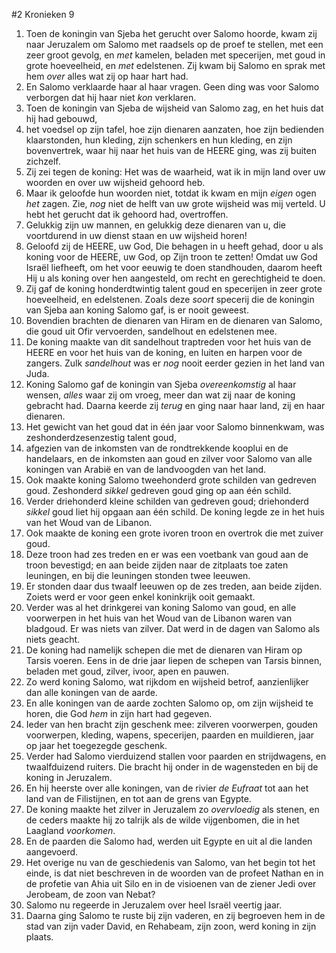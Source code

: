 #2 Kronieken 9
1. Toen de koningin van Sjeba het gerucht over Salomo hoorde, kwam zij naar Jeruzalem om Salomo met raadsels op de proef te stellen, met een zeer groot gevolg, en *met* kamelen, beladen met specerijen, met goud in grote hoeveelheid, en *met* edelstenen. Zij kwam bij Salomo en sprak met hem *over* alles wat zij op haar hart had.
2. En Salomo verklaarde haar al haar vragen. Geen ding was voor Salomo verborgen dat hij haar niet *kon* verklaren.
3. Toen de koningin van Sjeba de wijsheid van Salomo zag, en het huis dat hij had gebouwd,
4. het voedsel op zijn tafel, hoe zijn dienaren aanzaten, hoe zijn bedienden klaarstonden, hun kleding, zijn schenkers en hun kleding, en zijn bovenvertrek, waar hij naar het huis van de HEERE ging, was zij buiten zichzelf.
5. Zij zei tegen de koning: Het was de waarheid, wat ik in mijn land over uw woorden en over uw wijsheid gehoord heb.
6. Maar ik geloofde hun woorden niet, totdat ik kwam en mijn *eigen* ogen *het* zagen. Zie, *nog* niet de helft van uw grote wijsheid was mij verteld. U hebt het gerucht dat ik gehoord had, overtroffen.
7. Gelukkig zijn uw mannen, en gelukkig deze dienaren van u, die voortdurend in uw dienst staan en uw wijsheid horen!
8. Geloofd zij de HEERE, uw God, Die behagen in u heeft gehad, door u als koning voor de HEERE, uw God, op Zijn troon te zetten! Omdat uw God Israël liefheeft, om het voor eeuwig te doen standhouden, daarom heeft Hij u als koning over hen aangesteld, om recht en gerechtigheid te doen.
9. Zij gaf de koning honderdtwintig talent goud en specerijen in zeer grote hoeveelheid, en edelstenen. Zoals deze *soort* specerij die de koningin van Sjeba aan koning Salomo gaf, is er nooit geweest.
10. Bovendien brachten de dienaren van Hiram en de dienaren van Salomo, die goud uit Ofir vervoerden, sandelhout en edelstenen mee.
11. De koning maakte van dit sandelhout traptreden voor het huis van de HEERE en voor het huis van de koning, en luiten en harpen voor de zangers. Zulk *sandelhout* was er *nog* nooit eerder gezien in het land van Juda.
12. Koning Salomo gaf de koningin van Sjeba *overeenkomstig* al haar wensen, *alles* waar zij om vroeg, meer dan wat zij naar de koning gebracht had. Daarna keerde zij *terug* en ging naar haar land, zij en haar dienaren.
13. Het gewicht van het goud dat in één jaar voor Salomo binnenkwam, was zeshonderdzesenzestig talent goud,
14. afgezien van de inkomsten van de rondtrekkende kooplui en de handelaars, en de inkomsten aan goud en zilver voor Salomo van alle koningen van Arabië en van de landvoogden van het land.
15. Ook maakte koning Salomo tweehonderd grote schilden van gedreven goud. Zeshonderd *sikkel* gedreven goud ging op aan één schild.
16. Verder driehonderd kleine schilden van gedreven goud; driehonderd *sikkel* goud liet hij opgaan aan één schild. De koning legde ze in het huis van het Woud van de Libanon.
17. Ook maakte de koning een grote ivoren troon en overtrok die met zuiver goud.
18. Deze troon had zes treden en er was een voetbank van goud aan de troon bevestigd; en aan beide zijden naar de zitplaats toe zaten leuningen, en bij die leuningen stonden twee leeuwen.
19. Er stonden daar dus twaalf leeuwen op de zes treden, aan beide zijden. Zoiets werd er voor geen enkel koninkrijk ooit gemaakt.
20. Verder was al het drinkgerei van koning Salomo van goud, en alle voorwerpen in het huis van het Woud van de Libanon waren van bladgoud. Er was niets van zilver. Dat werd in de dagen van Salomo als niets geacht.
21. De koning had namelijk schepen die met de dienaren van Hiram op Tarsis voeren. Eens in de drie jaar liepen de schepen van Tarsis binnen, beladen met goud, zilver, ivoor, apen en pauwen.
22. Zo werd koning Salomo, wat rijkdom en wijsheid betrof, aanzienlijker dan alle koningen van de aarde.
23. En alle koningen van de aarde zochten Salomo op, om zijn wijsheid te horen, die God *hem* in zijn hart had gegeven.
24. Ieder van hen bracht zijn geschenk mee: zilveren voorwerpen, gouden voorwerpen, kleding, wapens, specerijen, paarden en muildieren, jaar op jaar het toegezegde geschenk.
25. Verder had Salomo vierduizend stallen voor paarden en strijdwagens, en twaalfduizend ruiters. Die bracht hij onder in de wagensteden en bij de koning in Jeruzalem.
26. En hij heerste over alle koningen, van de rivier *de Eufraat* tot aan het land van de Filistijnen, en tot aan de grens van Egypte.
27. De koning maakte het zilver in Jeruzalem zo *overvloedig* als stenen, en de ceders maakte hij zo talrijk als de wilde vijgenbomen, die in het Laagland *voorkomen*.
28. En de paarden die Salomo had, werden uit Egypte en uit al die landen aangevoerd.
29. Het overige nu van de geschiedenis van Salomo, van het begin tot het einde, is dat niet beschreven in de woorden van de profeet Nathan en in de profetie van Ahia uit Silo en in de visioenen van de ziener Jedi over Jerobeam, de zoon van Nebat?
30. Salomo nu regeerde in Jeruzalem over heel Israël veertig jaar.
31. Daarna ging Salomo te ruste bij zijn vaderen, en zij begroeven hem in de stad van zijn vader David, en Rehabeam, zijn zoon, werd koning in zijn plaats.

